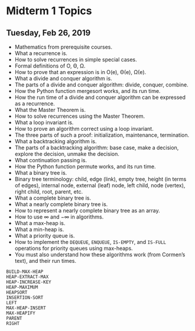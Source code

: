 # Midterm 1 Topics
## Tuesday, Feb 26, 2019
 * Mathematics from prerequisite courses.
 * What a recurrence is.
 * How to solve recurrences in simple special cases.
 * Formal definitions of O, Θ, Ω.
 * How to prove that an expression is in O(e), Θ(e), Ω(e).
 * What a divide and conquer algorithm is.
 * The parts of a divide and conquer algorithm: divide, conquer, combine.
 * How the Python function mergesort works, and its run time.
 * How the run time of a divide and conquer algorithm can be expressed as a recurrence.
 * What the Master Theorem is.
 * How to solve recurrences using the Master Theorem.
 * What a loop invariant is.
 * How to prove an algorithm correct using a loop invariant.
 * The three parts of such a proof: initialization, maintenance, termination.
 * What a backtracking algorithm is.
 * The parts of a backtracking algorithm: base case, make a decision, explore the decision, unmake the decision.
 * What continuation passing is.
 * How the Python function permute works, and its run time.
 * What a binary tree is.
 * Binary tree terminology: child, edge (link), empty tree, height (in terms of edges), internal node, external (leaf) node, left child, node (vertex), right child, root, parent, etc.
 * What a complete binary tree is.
 * What a nearly complete binary tree is.
 * How to represent a nearly complete binary tree as an array.
 * How to use ∞ and −∞ in algorithms.
 * What a max-heap is.
 * What a min-heap is.
 * What a priority queue is.
 * How to implement the `DEQUEUE`, `ENQUEUE`, `IS-EMPTY`, and `IS-FULL` operations for priority queues using max-heaps.
 * You must also understand how these algorithms work (from Cormen’s text), and their run times.
```
BUILD-MAX-HEAP  
HEAP-EXTRACT-MAX  
HEAP-INCREASE-KEY  
HEAP-MAXIMUM  
HEAPSORT  
INSERTION-SORT  
LEFT  
MAX-HEAP-INSERT  
MAX-HEAPIFY  
PARENT  
RIGHT
```
